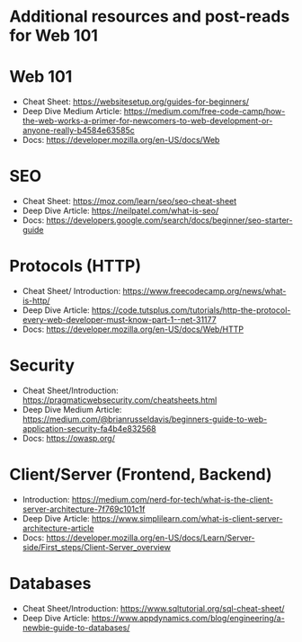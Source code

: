 # Additional resources and post-reads for Web 101
# Web 101
- Cheat Sheet: https://websitesetup.org/guides-for-beginners/ 
- Deep Dive Medium Article: https://medium.com/free-code-camp/how-the-web-works-a-primer-for-newcomers-to-web-development-or-anyone-really-b4584e63585c 
- Docs: https://developer.mozilla.org/en-US/docs/Web
# SEO
- Cheat Sheet: https://moz.com/learn/seo/seo-cheat-sheet 
- Deep Dive Article: https://neilpatel.com/what-is-seo/ 
- Docs: https://developers.google.com/search/docs/beginner/seo-starter-guide
# Protocols (HTTP)
- Cheat Sheet/ Introduction: https://www.freecodecamp.org/news/what-is-http/ 
- Deep Dive Article: https://code.tutsplus.com/tutorials/http-the-protocol-every-web-developer-must-know-part-1--net-31177 
- Docs: https://developer.mozilla.org/en-US/docs/Web/HTTP
# Security
- Cheat Sheet/Introduction: https://pragmaticwebsecurity.com/cheatsheets.html 
- Deep Dive Medium Article: https://medium.com/@brianrusseldavis/beginners-guide-to-web-application-security-fa4b4e832568 
- Docs: https://owasp.org/ 
# Client/Server (Frontend, Backend)
- Introduction: https://medium.com/nerd-for-tech/what-is-the-client-server-architecture-7f769c101c1f 
- Deep Dive Article: https://www.simplilearn.com/what-is-client-server-architecture-article 
- Docs: https://developer.mozilla.org/en-US/docs/Learn/Server-side/First_steps/Client-Server_overview 
# Databases
- Cheat Sheet/Introduction: https://www.sqltutorial.org/sql-cheat-sheet/
- Deep Dive Article: https://www.appdynamics.com/blog/engineering/a-newbie-guide-to-databases/ 